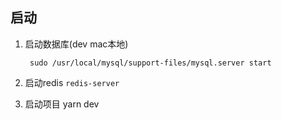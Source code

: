 ## 启动
1. 启动数据库(dev mac本地)
   ```
    sudo /usr/local/mysql/support-files/mysql.server start
   ```
2. 启动redis
   ```redis-server```


3. 启动项目
yarn dev

